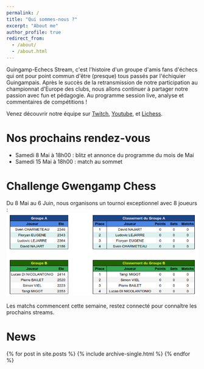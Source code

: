 ```yaml
---
permalink: /
title: "Qui sommes-nous ?"
excerpt: "About me"
author_profile: true
redirect_from: 
  - /about/
  - /about.html
---
```


Guingamp-Echecs Stream, c'est l'histoire d'un groupe d'amis fans d'échecs qui ont pour point commun d'être (presque) tous passés par l'échiquier Guingampais. Après le succès de la retransmission de notre participation au championnat d'Europe des clubs, nous allons continuer à partager notre passion avec fun et pédagogie. Au programme session live, analyse et commentaires de compétitions !

Venez découvrir notre équipe sur [Twitch](https://www.twitch.tv/gwengamp_chess), [Youtube](https://www.youtube.com/channel/UCDa-Z-OF7U1xfGy3s835AxQ), et [Lichess](https://lichess.org/@/guingamp-echecs).

Nos prochains rendez-vous
======
  * Samedi 8 Mai à 18h00 : blitz et annonce du programme du mois de Mai
  * Samedi 15 Mai à 18h00 : match au sommet

Challenge Gwengamp Chess
======

Du 8 Mai au 6 Juin, nous organisons un tournoi exceptionnel avec 8 joueurs :
![](../images/poules.png)

Les matchs commencent cette semaine, restez connecté pour connaître les prochains streams.

News
======
{% for post in site.posts %}
  {% include archive-single.html %}
{% endfor %}
